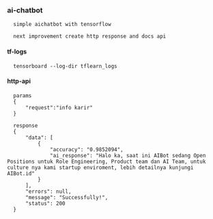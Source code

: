 ### ai-chatbot
      simple aichatbot with tensorflow
  
      next improvement create http response and docs api

#### tf-logs
      tensorboard --log-dir tflearn_logs
  
#### http-api
      params
      {
          "request":"info karir"
      }
      
      response
      {
          "data": [
              {
                  "accuracy": "0.9852094",
                  "ai_response": "Halo ka, saat ini AIBot sedang Open Positions untuk Role Engineering, Product team dan AI Team, untuk culture nya kami startup enviroment, lebih detailnya kunjungi AIBot.id"
              }
          ],
          "errors": null,
          "message": "Successfully!",
          "status": 200
      }
